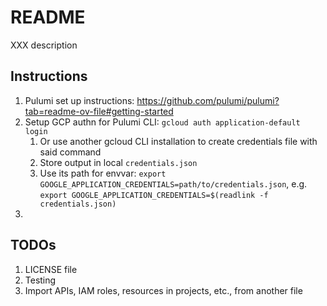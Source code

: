 # README
XXX description

## Instructions
1. Pulumi set up instructions: https://github.com/pulumi/pulumi?tab=readme-ov-file#getting-started
1. Setup GCP authn for Pulumi CLI: `gcloud auth application-default login`
    1. Or use another gcloud CLI installation to create credentials file with said command
    1. Store output in local `credentials.json`
    1. Use its path for envvar: `export GOOGLE_APPLICATION_CREDENTIALS=path/to/credentials.json`, e.g. `export GOOGLE_APPLICATION_CREDENTIALS=$(readlink -f credentials.json)`
1. 

## TODOs
1. LICENSE file
1. Testing
1. Import APIs, IAM roles, resources in projects, etc., from another file
